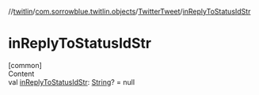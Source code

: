 //[twitlin](../../index.md)/[com.sorrowblue.twitlin.objects](../index.md)/[TwitterTweet](index.md)/[inReplyToStatusIdStr](in-reply-to-status-id-str.md)



# inReplyToStatusIdStr  
[common]  
Content  
val [inReplyToStatusIdStr](in-reply-to-status-id-str.md): [String](https://kotlinlang.org/api/latest/jvm/stdlib/kotlin/-string/index.html)? = null  



